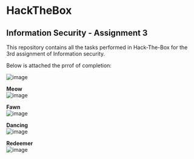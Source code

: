 # HackTheBox 

## Information Security - Assignment 3

This repository contains all the tasks performed in Hack-The-Box for the 3rd assignment of Information security.

Below is attached the prrof of completion:

![image](https://github.com/huzaifa-jawad367/HackTheBox/assets/103884662/82fd78dd-27df-44db-8e7a-84229d1a5777)

**Meow** \
![image](https://github.com/huzaifa-jawad367/HackTheBox/assets/103884662/639bdaa8-7b85-4737-a581-54867b584ec9)

**Fawn** \
![image](https://github.com/huzaifa-jawad367/HackTheBox/assets/103884662/d0f7bb8a-fdb4-4edf-85e2-99e34886a0db)

**Dancing** \
![image](https://github.com/huzaifa-jawad367/HackTheBox/assets/103884662/cedba7fb-b2d9-4ef5-aae6-bfeba96280f2)

**Redeemer** \
![image](https://github.com/huzaifa-jawad367/HackTheBox/assets/103884662/5eb343d5-44c4-4055-b4e4-9a688cd6ab16)
